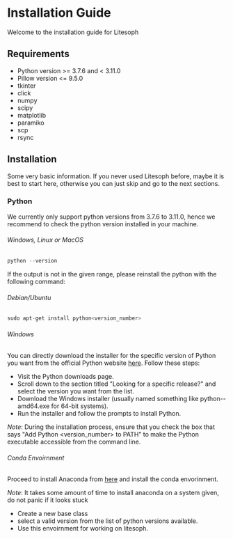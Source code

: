 # Installation Guide

Welcome to the installation guide for Litesoph

## Requirements

* Python version  >= 3.7.6 and < 3.11.0
* Pillow  version <= 9.5.0
* tkinter
* click
* numpy
* scipy
* matplotlib
* paramiko 
* scp 
* rsync

## Installation
Some very basic information. If you never used Litesoph before, maybe it is best to start here, otherwise you can just skip and go to the next sections.

### Python 
We currently only support python versions from  3.7.6 to 3.11.0, hence we recommend to check the python version installed in your machine.



###### Windows, Linux or MacOS
``` Python
python --version 
```

If the output is not in the given range, please reinstall the python with the following command:

###### Debian/Ubuntu
``` Python
sudo apt-get install python<version_number>
```

###### Windows
You can directly download the installer for the specific version of Python you want from the official Python website [here](https://www.python.org/downloads/). Follow these steps:

* Visit the Python downloads page.
* Scroll down to the section titled "Looking for a specific release?" and select the version you want from the list.
* Download the Windows installer (usually named something like python-<version>-amd64.exe for 64-bit systems).
* Run the installer and follow the prompts to install Python.

_Note_: During the installation process, ensure that you check the box that says "Add Python <version_number> to PATH" to make the Python executable accessible from the command line.


######  Conda Envoirnment

Proceed to install Anaconda from [here](https://www.anaconda.com/download) and install the conda envorinment.

_Note_: It takes some amount of time to install anaconda on a system given, do not panic if it looks stuck

* Create a new base class
* select a valid version from the list of python versions available.
* Use this envoirnment for working on litesoph.

